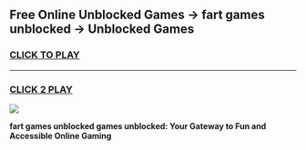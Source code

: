 
## Free Online Unblocked Games → fart games unblocked → Unblocked Games
<h3>
<a href="https://premium.freeplayer.one?title=fart_games_unblocked&ref=21F">CLICK TO PLAY</a></h3>
<hr>

<h3>
<a href="https://premium.freeplayer.one?title=fart_games_unblocked&ref=21F">CLICK 2 PLAY</a>
  
</h3>

<a href="https://premium.freeplayer.one?title=fart_games_unblocked&ref=21F/"><img src="https://clearcache.store/games.png"></a>


**fart games unblocked games unblocked: Your Gateway to Fun and Accessible Online Gaming**

